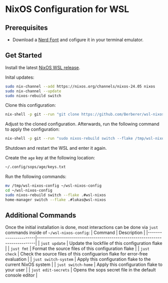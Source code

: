 # NixOS Configuration for WSL

## Prerequisites
* Download a [Nerd Font](https://www.nerdfonts.com/font-downloads) and cofigure it in your terminal emulator.

## Get Started
Install the latest [NixOS WSL release](https://github.com/nix-community/NixOS-WSL).

Inital updates:
```bash
sudo nix-channel --add https://nixos.org/channels/nixos-24.05 nixos
sudo nix-channel --update
sudo nixos-rebuild switch
```

Clone this configuration:
```bash
nix-shell -p git --run "git clone https://github.com/Berberer/wsl-nixos-config /tmp/wsl-nixos-config"
```

Adjust to the cloned configuration. Afterwards, run the following command to apply the configuration:
```bash
nix-shell -p git --run "sudo nixos-rebuild switch --flake /tmp/wsl-nixos-config#wsl-nixos"
```

Shutdown and restart the WSL and enter it again.

Create the `age` key at the following location:
```bash
~/.config/sops/age/keys.txt
```

Run the following commands:
```bash
mv /tmp/wsl-nixos-config ~/wsl-nixos-config
cd ~/wsl-nixos-config
sudo nixos-rebuild switch --flake .#wsl-nixos
home-manager switch --flake .#lukas@wsl-nixos
```

## Additional Commands
Once the initial installation is done, most interactions can be done via `just` commands inside of `~/wsl-nixos-config`:
| Command              | Description                                                                 |
|----------------------|-----------------------------------------------------------------------------|
| `just update`        | Update the lockfile of this configuration flake                             |
| `just fmt`           | Format the source files of this configuration flake                         |
| `just check`         | Check the source files of this configuarion flake for error-free evaluation |
| `just switch-system` | Apply this configuration flake to the current NixOS system                  |
| `just switch-home`   | Apply this configuration flake to your user                                 |
| `just edit-secrets`  | Opens the sops secret file in the default console editor                    |
